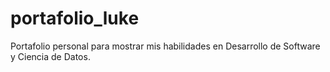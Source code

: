 # portafolio_luke
Portafolio personal para mostrar mis habilidades en Desarrollo de Software y Ciencia de Datos.
